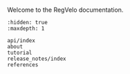 ```{include} ../README.md

```

Welcome to the RegVelo documentation.

```{toctree}
:hidden: true
:maxdepth: 1

api/index
about
tutorial
release_notes/index
references
```
